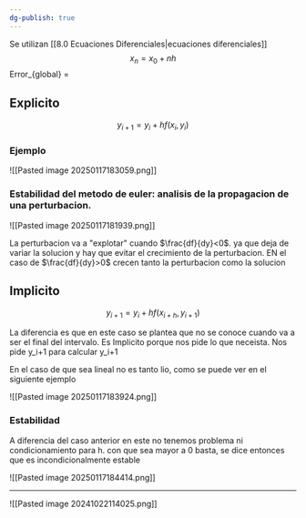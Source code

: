 ```yaml
---
dg-publish: true
---
```

Se utilizan [[8.0 Ecuaciones Diferenciales|ecuaciones diferenciales]]
$$x_{n}=x_{0}+nh $$
Error_{global} = 


## Explicito
$$y_{i+1}=y_{i}+hf(x_{i}, y_{i})$$

### Ejemplo 
![[Pasted image 20250117183059.png]]
### Estabilidad del metodo de euler: analisis de la propagacion de una perturbacion.

![[Pasted image 20250117181939.png]]

La perturbacion va a "explotar" cuando $\frac{df}{dy}<0$. ya que deja de variar la solucion y hay que evitar el crecimiento de la perturbacion. EN el caso de $\frac{df}{dy}>0$ crecen tanto la perturbacion como la solucion

## Implicito 
$$y_{i+1}=y_{i}+hf(x_{i+h}, y_{i+1})$$

La diferencia es que en este caso se plantea que no se conoce cuando va a ser el final del intervalo. Es Implicito porque nos pide lo que neceista. Nos pide y_i+1 para calcular y_i+1

En el caso de que sea lineal no es tanto lio, como se puede ver en el siguiente ejemplo 

![[Pasted image 20250117183924.png]]


### Estabilidad
A diferencia del caso anterior en este no tenemos problema ni condicionamiento para h. con que sea mayor a 0 basta, se dice entonces que es incondicionalmente estable 

![[Pasted image 20250117184414.png]]

---


![[Pasted image 20241022114025.png]]

